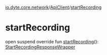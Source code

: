 [io.dyte.core.network](../index.md)/[ApiClient](index.md)/[startRecording](start-recording.md)

# startRecording


open suspend override fun [startRecording](start-recording.md)(): [StartRecordingResponseWrapper](../../com.dyte.mobilecorekmm.network.models/-start-recording-response-wrapper/index.md)
